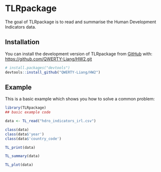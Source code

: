 # TLRpackage

<!-- badges: start -->

<!-- badges: end -->

The goal of TLRpackage is to read and summarise the Human Development Indicators data.

## Installation

You can install the development version of TLRpackage from [GitHub](https://github.com/) with:
https://github.com/QWERTY-Liang/HW2.git
``` r
# install.packages("devtools")
devtools::install_github("QWERTY-Liang/HW2")
```

## Example

This is a basic example which shows you how to solve a common problem:

``` r
library(TLRpackage)
## basic example code

data <- TL_read("hdro_indicators_irl.csv")

class(data)
class(data$'year')
class(data$'country_code')

TL_print(data)

TL_summary(data)

TL_plot(data)
```
